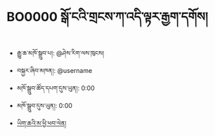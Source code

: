# BO0000 སྒོ་ངའི་གྲངས་ཀ་འདི་ལྟར་རྒྱག་དགོས།
- རྒྱུ་ཆ་མཁོ་སྒྲུབ་པ།: @ཤེས་རིག་ལས་ཁུངས།
- བསྐྱར་ཞིབ་མཁན།: @username
- མཁོ་སྒྲུབ་ཚོད་དཔག་དུས་ཡུན།: 0:00
- མཁོ་སྒྲུབ་དུས་ཡུན།: 0:00
- [ཡིག་ཆའི་མ་ཕྱི་ཕབ་ལེན།]()
